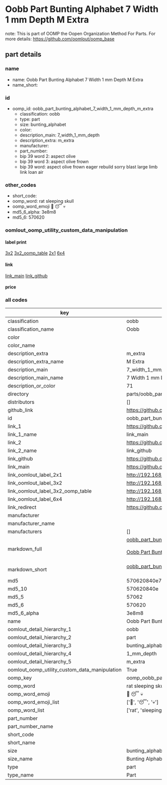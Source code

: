 # Oobb Part Bunting Alphabet 7 Width 1 mm Depth M Extra  

note: This is part of OOMP the Oopen Organization Method For Parts. For more details: https://github.com/oomlout/oomp_base

##  part details
  







### name
* name: Oobb Part Bunting Alphabet 7 Width 1 mm Depth M Extra
* name_short: 
### id
* oomp_id: oobb_part_bunting_alphabet_7_width_1_mm_depth_m_extra
  * classification: oobb
  * type: part
  * size: bunting_alphabet
  * color: 
  * description_main: 7_width_1_mm_depth
  * description_extra: m_extra
  * manufacturer: 
  * part_number: 
  * bip 39 word 2: aspect olive
  * bip 39 word 3: aspect olive frown
  * bip 39 word: aspect olive frown eager rebuild sorry blast large limb link loan air

### other_codes
* short_code: 
* oomp_word: rat sleeping skull
* oomp_word_emoji :rat: :sleeping: :skull:
* md5_6_alpha: 3e8m8
* md5_6: 570620






### oomlout_oomp_utility_custom_data_manipulation
#### label print
[3x2](http://192.168.1.245:1112/?label=oomp%203e8m8)
[3x2_oomp_table](http://192.168.1.108:1112/?label=oomp%203e8m8)
[2x1](http://192.168.1.242:1112/?label=oomp%203e8m8)
[6x4](http://192.168.1.55:1112/?label=oomp%203e8m8)    

#### link

[link_main](https://github.com/oomlout/oomlout_oomp_version_1_messy/tree/main/parts/oobb_part_bunting_alphabet_7_width_1_mm_depth_m_extra) [link_github](https://github.com/oomlout/oomlout_oomp_version_1_messy/tree/main/parts/oobb_part_bunting_alphabet_7_width_1_mm_depth_m_extra)                             

#### price







### all codes 
| key | value |  
| --- | --- |  
| classification | oobb |  
| classification_name | Oobb |  
| color |  |  
| color_name |  |  
| description_extra | m_extra |  
| description_extra_name | M Extra |  
| description_main | 7_width_1_mm_depth |  
| description_main_name | 7 Width 1 mm Depth |  
| description_or_color | 71 |  
| directory | parts/oobb_part_bunting_alphabet_7_width_1_mm_depth_m_extra |  
| distributors | [] |  
| github_link | https://github.com/oomlout/oomlout_oomp_part_src/tree/main/parts/oobb_part_bunting_alphabet_7_width_1_mm_depth_m_extra |  
| id | oobb_part_bunting_alphabet_7_width_1_mm_depth_m_extra |  
| link_1 | https://github.com/oomlout/oomlout_oomp_version_1_messy/tree/main/parts/oobb_part_bunting_alphabet_7_width_1_mm_depth_m_extra |  
| link_1_name | link_main |  
| link_2 | https://github.com/oomlout/oomlout_oomp_version_1_messy/tree/main/parts/oobb_part_bunting_alphabet_7_width_1_mm_depth_m_extra |  
| link_2_name | link_github |  
| link_github | https://github.com/oomlout/oomlout_oomp_version_1_messy/tree/main/parts/oobb_part_bunting_alphabet_7_width_1_mm_depth_m_extra |  
| link_main | https://github.com/oomlout/oomlout_oomp_version_1_messy/tree/main/parts/oobb_part_bunting_alphabet_7_width_1_mm_depth_m_extra |  
| link_oomlout_label_2x1 | http://192.168.1.242:1112/?label=oomp%203e8m8 |  
| link_oomlout_label_3x2 | http://192.168.1.245:1112/?label=oomp%203e8m8 |  
| link_oomlout_label_3x2_oomp_table | http://192.168.1.108:1112/?label=oomp%203e8m8 |  
| link_oomlout_label_6x4 | http://192.168.1.55:1112/?label=oomp%203e8m8 |  
| link_redirect | https://github.com/oomlout/oomlout_oomp_version_1_messy/tree/main/parts/oobb_part_bunting_alphabet_7_width_1_mm_depth_m_extra |  
| manufacturer |  |  
| manufacturer_name |  |  
| manufacturers | [] |  
| markdown_full | [oobb_part_bunting_alphabet_7_width_1_mm_depth_m_extra](none)<br>[](none)<br>[Oobb Part Bunting Alphabet 7 Width 1 Mm Depth M Extra](none)<br><br> |  
| markdown_short | [oobb_part_bunting_alphabet_7_width_1_mm_depth_m_extra](none)<br><br> |  
| md5 | 570620840e7d22ef3dd9a44ebb26886b |  
| md5_10 | 570620840e |  
| md5_5 | 57062 |  
| md5_6 | 570620 |  
| md5_6_alpha | 3e8m8 |  
| name | Oobb Part Bunting Alphabet 7 Width 1 mm Depth M Extra |  
| oomlout_detail_hierarchy_1 | oobb |  
| oomlout_detail_hierarchy_2 | part |  
| oomlout_detail_hierarchy_3 | bunting_alphabet |  
| oomlout_detail_hierarchy_4 | 1_mm_depth |  
| oomlout_detail_hierarchy_5 | m_extra |  
| oomlout_oomp_utility_custom_data_manipulation | True |  
| oomp_key | oomp_oobb_part_bunting_alphabet_7_width_1_mm_depth_m_extra |  
| oomp_word | rat sleeping skull |  
| oomp_word_emoji | :rat: :sleeping: :skull: |  
| oomp_word_emoji_list | [':rat:', ':sleeping:', ':skull:'] |  
| oomp_word_list | ['rat', 'sleeping', 'skull'] |  
| part_number |  |  
| part_number_name |  |  
| short_code |  |  
| short_name |  |  
| size | bunting_alphabet |  
| size_name | Bunting Alphabet |  
| type | part |  
| type_name | Part |  
